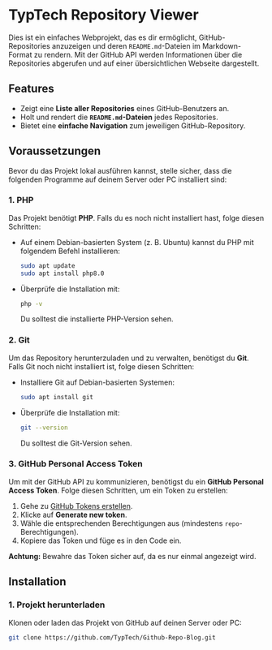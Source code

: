 # TypTech Repository Viewer

Dies ist ein einfaches Webprojekt, das es dir ermöglicht, GitHub-Repositories anzuzeigen und deren `README.md`-Dateien im Markdown-Format zu rendern. Mit der GitHub API werden Informationen über die Repositories abgerufen und auf einer übersichtlichen Webseite dargestellt.

## Features

- Zeigt eine **Liste aller Repositories** eines GitHub-Benutzers an.
- Holt und rendert die **`README.md`-Dateien** jedes Repositories.
- Bietet eine **einfache Navigation** zum jeweiligen GitHub-Repository.

## Voraussetzungen

Bevor du das Projekt lokal ausführen kannst, stelle sicher, dass die folgenden Programme auf deinem Server oder PC installiert sind:

### 1. **PHP**

Das Projekt benötigt **PHP**. Falls du es noch nicht installiert hast, folge diesen Schritten:

- Auf einem Debian-basierten System (z. B. Ubuntu) kannst du PHP mit folgendem Befehl installieren:

    ```bash
    sudo apt update
    sudo apt install php8.0
    ```

- Überprüfe die Installation mit:

    ```bash
    php -v
    ```

    Du solltest die installierte PHP-Version sehen.

### 2. **Git**

Um das Repository herunterzuladen und zu verwalten, benötigst du **Git**. Falls Git noch nicht installiert ist, folge diesen Schritten:

- Installiere Git auf Debian-basierten Systemen:

    ```bash
    sudo apt install git
    ```

- Überprüfe die Installation mit:

    ```bash
    git --version
    ```

    Du solltest die Git-Version sehen.

### 3. **GitHub Personal Access Token**

Um mit der GitHub API zu kommunizieren, benötigst du ein **GitHub Personal Access Token**. Folge diesen Schritten, um ein Token zu erstellen:

1. Gehe zu [GitHub Tokens erstellen](https://github.com/settings/tokens).
2. Klicke auf **Generate new token**.
3. Wähle die entsprechenden Berechtigungen aus (mindestens `repo`-Berechtigungen).
4. Kopiere das Token und füge es in den Code ein.

**Achtung:** Bewahre das Token sicher auf, da es nur einmal angezeigt wird.

## Installation

### 1. **Projekt herunterladen**

Klonen oder laden das Projekt von GitHub auf deinen Server oder PC:

```bash
git clone https://github.com/TypTech/Github-Repo-Blog.git
